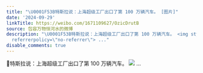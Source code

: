 ```yaml
---
title: "\U0001F53B特斯拉说：上海超级工厂出口了第 100 万辆汽车。 [图片]"
date: '2024-09-29'
linkTitle: https://weibo.com/1671109627/OzicDrutB
source: 包容万物恒河水的微博
description: "\U0001F53B特斯拉说：上海超级工厂出口了第 100 万辆汽车。 <img style=\"\" src=\"https://tvax2.sinaimg.cn/large/639b1bfbly1hu53lcx657j21p70yf7wh.jpg\"
  referrerpolicy=\"no-referrer\"> ..."
disable_comments: true
---
```

🔻特斯拉说：上海超级工厂出口了第 100 万辆汽车。 <img style="" src="https://tvax2.sinaimg.cn/large/639b1bfbly1hu53lcx657j21p70yf7wh.jpg" referrerpolicy="no-referrer"> ...
